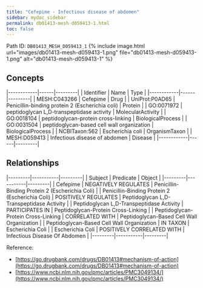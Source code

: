 ```yaml
---
title: "Cefepime - Infectious disease of abdomen"
sidebar: mydoc_sidebar
permalink: db01413-mesh-d059413-1.html
toc: false 
---
```



Path ID: `DB01413_MESH_D059413_1`
{% include image.html url="images/db01413-mesh-d059413-1.png" file="db01413-mesh-d059413-1.png" alt="db01413-mesh-d059413-1" %}

## Concepts

|------------|------|---------|
| Identifier | Name | Type    |
|------------|------|---------|
| MESH:C043266 | Cefepime | Drug |
| UniProt:P0AD65 | Penicillin-binding protein 2 (Escherichia coli) | Protein |
| GO:0071972 | peptidoglycan L,D-transpeptidase activity | MolecularActivity |
| GO:0018104 | peptidoglycan-protein cross-linking | BiologicalProcess |
| GO:0031504 | peptidoglycan-based cell wall organization | BiologicalProcess |
| NCBITaxon:562 | Escherichia coli | OrganismTaxon |
| MESH:D059413 | Infectious disease of abdomen | Disease |
|------------|------|---------|

## Relationships

|---------|-----------|---------|
| Subject | Predicate | Object  |
|---------|-----------|---------|
| Cefepime | NEGATIVELY REGULATES | Penicillin-Binding Protein 2 (Escherichia Coli) |
| Penicillin-Binding Protein 2 (Escherichia Coli) | POSITIVELY REGULATES | Peptidoglycan L,D-Transpeptidase Activity |
| Peptidoglycan L,D-Transpeptidase Activity | PARTICIPATES IN | Peptidoglycan-Protein Cross-Linking |
| Peptidoglycan-Protein Cross-Linking | CORRELATED WITH | Peptidoglycan-Based Cell Wall Organization |
| Peptidoglycan-Based Cell Wall Organization | IN TAXON | Escherichia Coli |
| Escherichia Coli | POSITIVELY CORRELATED WITH | Infectious Disease Of Abdomen |
|---------|-----------|---------|

Reference: 
  - [https://go.drugbank.com/drugs/DB01413#mechanism-of-action](https://go.drugbank.com/drugs/DB01413#mechanism-of-action)
  - [https://www.ncbi.nlm.nih.gov/pmc/articles/PMC3049134/](https://www.ncbi.nlm.nih.gov/pmc/articles/PMC3049134/)

